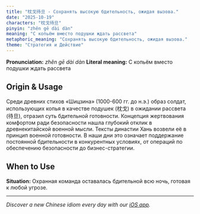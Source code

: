 ```yaml
---
title: "枕戈待旦 - Сохранять высокую бдительность, ожидая вызова."
date: "2025-10-19"
characters: "枕戈待旦"
pinyin: "zhěn gē dài dàn"
meaning: "С копьём вместо подушки ждать рассвета"
metaphoric_meaning: "Сохранять высокую бдительность, ожидая вызова."
theme: "Стратегия и Действие"
---
```


**Pronunciation:** *zhěn gē dài dàn*
**Literal meaning:** С копьём вместо подушки ждать рассвета

## Origin & Usage

Среди древних стихов «Шицзина» (1000-600 гг. до н.э.) образ солдат, использующих копья в качестве подушек (枕戈) в ожидании рассвета (待旦), отразил суть бдительной готовности. Концепция жертвования комфортом ради безопасности нашла глубокий отклик в древнекитайской военной мысли. Тексты династии Хань возвели её в принцип военной готовности. В наши дни это означает поддержание постоянной бдительности в конкурентных условиях, от операций по обеспечению безопасности до бизнес-стратегии.

## When to Use

**Situation:** Охранная команда оставалась бдительной всю ночь, готовая к любой угрозе.

---

*Discover a new Chinese idiom every day with our [iOS app](https://apps.apple.com/us/app/daily-chinese-idioms/id6740611324).*
